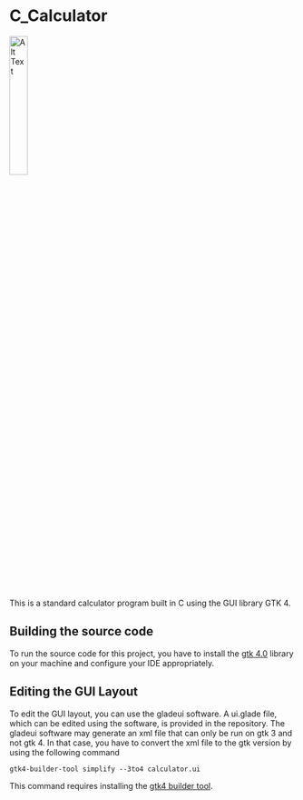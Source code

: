 # C_Calculator
<img src="https://github.com/user-attachments/assets/ba45d436-6150-4cea-bfc9-dafedf06ab93" alt="Alt Text" style="width:25%; height:auto;">

This is a standard calculator program built in C using the GUI library GTK 4.

## Building the source code
To run the source code for this project, you have to install the [gtk 4.0](https://www.gtk.org/) library on your machine and configure your IDE appropriately.
## Editing the GUI Layout
To edit the GUI layout, you can use the gladeui software. A ui.glade file, which can be edited using the software, is provided in the repository. The gladeui software may generate an xml file that can only be run on gtk 3 and not gtk 4. In that case, you have to convert the xml file to the gtk version by using the following command
````
gtk4-builder-tool simplify --3to4 calculator.ui
````
This command requires installing the [gtk4 builder tool](https://www.gtk.org/docs/installations/windows/).
